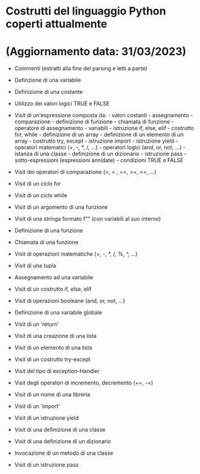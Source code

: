 # Costrutti del linguaggio Python coperti attualmente 
# (Aggiornamento data: 31/03/2023)

- Commenti (estratti alla fine del parsing e letti a parte)

- Definzione di una variabile

- Definizione di una costante

- Utilizzo dei valori logici TRUE e FALSE

- Visit di un'espressione composta da:
            - valori costanti
            - assegnamento
            - comparazione
            - definizione di funzione
            - chiamata di funzione
            - operatore di assegnamento
            - variabili
            - istruzione if, else, elif
            - costrutto for, while
            - definizione di un array
            - definizione di un elemento di un array
            - costrutto try, except
            - istruzione import
            - istruzione yield
            - operatori matematici (+, -, *, /, ...)
            - operatori logici (and, or, not, ...)
            - istanza di una classe
            - definizione di un dizionario
            - istruzione pass
            - sotto-espressioni (espressioni annidate)
            - condizioni TRUE o FALSE
      
- Visit dei operatori di comparazione (>, < , ==, >=, <=, ...)

- Visit di un ciclo for

- Visit di un ciclo while

- Visit di un argomento di una funzione

- Visit di una stringa formato f"" (con variabili al suo interno)

- Definizione di una funzione

- Chiamata di una funzione

- Visit di operazioni matematiche (+, -, *, /, %, ^, ...)

- Visit di una tupla

- Assegnamento ad una variabile

- Visit di un costrutto if, else, elif

- Visit di operazioni booleane (and, or, not, ...)

- Definizione di una variabile globale

- Visit di un 'return'

- Visit di una creazione di una lista

- Visit di un elemento di una lista

- Visit di un costrutto try-except

- Visit del tipo di exception-Handler

- Visit degli operatori di incremento, decremento (+=, -=)

- Visit di un nome di una libreria

- Visit di un 'import'

- Visit di un istruzione yield

- Visit di una definizione di una classe

- Visit di una definizione di un dizionario

- Invocazione di un metodo di una classe

- Visit di un istruzione pass

  
 
      
      
      
      
